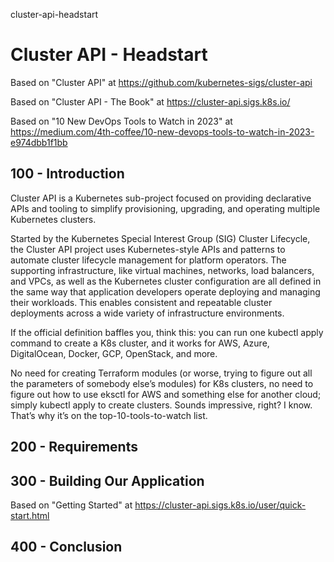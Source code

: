 cluster-api-headstart
# Cluster API - Headstart

Based on "Cluster API" at https://github.com/kubernetes-sigs/cluster-api

Based on "Cluster API - The Book" at https://cluster-api.sigs.k8s.io/

Based on "10 New DevOps Tools to Watch in 2023" at https://medium.com/4th-coffee/10-new-devops-tools-to-watch-in-2023-e974dbb1f1bb

## 100 - Introduction

Cluster API is a Kubernetes sub-project focused on providing declarative APIs and tooling to simplify provisioning, upgrading, and operating multiple Kubernetes clusters.

Started by the Kubernetes Special Interest Group (SIG) Cluster Lifecycle, the Cluster API project uses Kubernetes-style APIs and patterns to automate cluster lifecycle management for platform operators. The supporting infrastructure, like virtual machines, networks, load balancers, and VPCs, as well as the Kubernetes cluster configuration are all defined in the same way that application developers operate deploying and managing their workloads. This enables consistent and repeatable cluster deployments across a wide variety of infrastructure environments.

If the official definition baffles you, think this: you can run one kubectl apply command to create a K8s cluster, and it works for AWS, Azure, DigitalOcean, Docker, GCP, OpenStack, and more.

No need for creating Terraform modules (or worse, trying to figure out all the parameters of somebody else’s modules) for K8s clusters, no need to figure out how to use eksctl for AWS and something else for another cloud; simply kubectl apply to create clusters. Sounds impressive, right? I know. That’s why it’s on the top-10-tools-to-watch list.

## 200 - Requirements



## 300 - Building Our Application

Based on "Getting Started" at https://cluster-api.sigs.k8s.io/user/quick-start.html

## 400 - Conclusion

